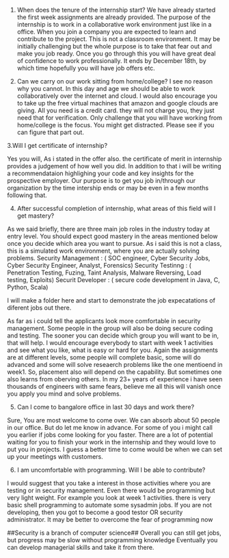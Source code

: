 1. When does the tenure of the internship start?
 We have already started the first week assignments are already provided. The purpose of the internship 
is to work in a collaborative work environment just like in a office. When you join a company you are expected to learn
and contribute to the project. This is not a classroom environment. It may be initially challenging but the whole purpose
is to take that fear out and make you job ready. Once you go through this you will have great deal of confidence to work 
professionally. It ends by December 18th, by which time hopefully you will have job offers etc. 

2. Can we carry on our work sitting from home/college?
   I see no reason why you cannot. In this day and age we should be able to work collaboratively over the internet and cloud. 
I would also encourage you to take up the free virtual machines that amazon and google clouds are giving. All you need is a
credit card. they will not charge you, they just need that for verification. 
Only challenge that you will have working from home/college is the focus. You might get distracted. Please see if you 
can figure that part out. 

3.Will I get certificate of internship?

Yes you will, As i stated in the offer also. the certificate of merit in internship provides a judgement of how well you did. 
In addition to that i will be writing a recommendataion highlighing your code and key insights for the prospective employer. 
Our purpose is to get you job in/through our organization by the time intership ends or may be even in a few months following 
that. 

4. After successful completion of internship, what areas of this field will I get mastery?

As we said briefly, there are three main job roles in the industry today at entry level. You should expect good mastery
in the areas mentioned below once you decide which area you want to pursue. As i said this is not a class, this is a simulated 
work environment, where you are actually solving problems. 
Security Management : ( SOC engineer, Cyber Security Jobs, Cyber Security Engineer, Analyst, Forensics) 
Security Testinng : ( Penetration Testing, Fuzing, Taint Analysis, Malware Reversing, Load testing, Exploits)
Securit Developer : ( secure code development in Java, C, Python, Scala)

I will make a folder here and start to demonstrate the job expecatations of diferent jobs out there. 

As far as i could tell the applicants look more comfortable in security management. Some people in the group will also be doing
secure coding and testing. The sooner you can decide which group you will want to be in, that will help. I would encourage 
everybody to start with week 1 activities and see what you like, what is easy or hard for you. Again the assignments are 
at different levels, some people will complete basic, some will do advanced and some will solve reseaerch problems like the one
mentioend in week1. So, placement also will depend on the capability. But sometimes one also learns from oberving others. 
In my 23+ years of experience i have seen thousands of engineers with same fears, believe me all this will vanish once you apply
you mind and solve problems. 

5. Can I come to bangalore office in last 30 days and work there?

Sure, You are most welcome to come over. We can absorb about 50 people in our office. But do let me know in advance. 
For some of you i might call you earlier if jobs come looking for you faster. There are a lot of potential waiting for you 
to finish your work in the internship and they would love to put you in projects. I guess a better time to come would be when
we can set up your meetings with customers. 

6. I am uncomfortable with programming. Will I be able to contribute?

I would suggest that you take a interest in those activities where you are testing or in security management. 
Even there would be programming but very light weight. For example you look at week 1 activities. there is very basic 
shell programming to automate some sysadmin jobs. If you are not developing, then you got to become a good testor OR security 
administrator. 
 It may be better to overcome the fear of programming now

##Security is a branch of computer science##
Overall you can still get jobs, but progress may be slow without programming knowledge
Eventually you can develop managerial skills and take it from there. 



